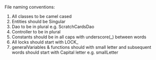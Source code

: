 File naming conventions:

1. All classes to be camel cased
2. Entities should be Singular
3. Dao to be in plural e.g. ScratchCardsDao
4. Controller to be in plural
5. Constants should be in all caps with underscore(_) between words
6. All locks should start with LOCK_
7. generalVariables & functions should with small letter and subsequent words should start with Capital letter e.g. smallLetter